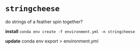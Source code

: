 # `stringcheese`
do strings of a feather spin together?

__install__
`conda env create -f environment.yml -n stringcheese`

__update__
conda env export > environment.yml
